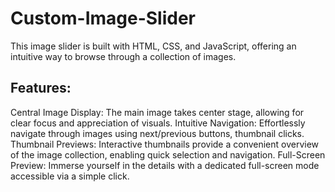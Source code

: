 # Custom-Image-Slider
This image slider is built with HTML, CSS, and JavaScript, offering an intuitive way to browse through a collection of images.

## Features:

Central Image Display: The main image takes center stage, allowing for clear focus and appreciation of visuals.
Intuitive Navigation: Effortlessly navigate through images using next/previous buttons, thumbnail clicks.
Thumbnail Previews: Interactive thumbnails provide a convenient overview of the image collection, enabling quick selection and navigation.
Full-Screen Preview: Immerse yourself in the details with a dedicated full-screen mode accessible via a simple click.
